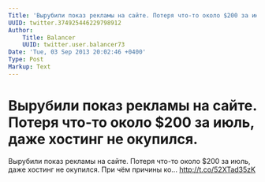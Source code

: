 ```yaml
---
Title: 'Вырубили показ рекламы на сайте. Потеря что-то около $200 за июль, даже хостинг не окупился.'
UUID: twitter.374925446229798912
Author:
    Title: Balancer
    UUID: twitter.user.balancer73
Date: 'Tue, 03 Sep 2013 20:02:46 +0400'
Type: Post
Markup: Text
---
```


# Вырубили показ рекламы на сайте. Потеря что-то около $200 за июль, даже хостинг не окупился.

Вырубили показ рекламы на сайте. Потеря что-то около $200 за
июль, даже хостинг не окупился. При чём причины ко...
http://t.co/52XTad35zK